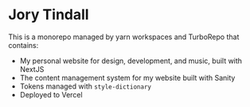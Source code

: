 # Jory Tindall

This is a monorepo managed by yarn workspaces and TurboRepo that contains:

* My personal website for design, development, and music, built with NextJS
* The content management system for my website built with Sanity
* Tokens managed with `style-dictionary`
* Deployed to Vercel